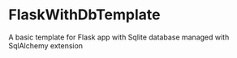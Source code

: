 # FlaskWithDbTemplate
A basic template for Flask app with Sqlite database managed with SqlAlchemy extension
